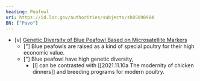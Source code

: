 ```yaml
---
heading: Peafowl
uri: https://id.loc.gov/authorities/subjects/sh85098984
BN: ["Pavo"]
---
```


* [v] [Genetic Diversity of Blue Peafowl Based on Microsatellite Markers](https://www.semanticscholar.org/paper/d80f28809e9522b234707a968ae8ea4c74d8c317)
	* ["] Blue peafowls are raised as a kind of special poultry for their high economic value.
	* ["] Blue peafowl have high genetic diversity, 
		* [I] can be contrasted with [[2021.11.10a The modernity of chicken dinners]] and breeding programs for modern poultry.